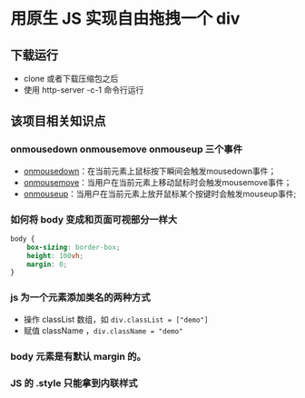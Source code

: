 # 用原生 JS 实现自由拖拽一个 div 

## 下载运行
+ clone 或者下载压缩包之后
+ 使用 http-server -c-1 命令行运行

## 该项目相关知识点

### onmousedown onmousemove onmouseup 三个事件
+ [onmousedown](https://developer.mozilla.org/zh-CN/docs/Web/API/GlobalEventHandlers/onmousedown)：在当前元素上鼠标按下瞬间会触发mousedown事件；
+ [onmousemove](https://developer.mozilla.org/zh-CN/docs/Web/API/GlobalEventHandlers/onmousemove)：当用户在当前元素上移动鼠标时会触发mousemove事件；
+ [onmouseup](https://developer.mozilla.org/zh-CN/docs/Web/API/GlobalEventHandlers/onmouseup)：当用户在当前元素上放开鼠标某个按键时会触发mouseup事件;

### 如何将 body 变成和页面可视部分一样大

```css
body {
    box-sizing: border-box;
    height: 100vh;
    margin: 0;
}
```

### js 为一个元素添加类名的两种方式

+ 操作 classList 数组，如 `div.classList = ["demo"]`
+ 赋值 className ，`div.className = "demo"`


### body 元素是有默认 margin 的。

### JS 的 .style 只能拿到内联样式
